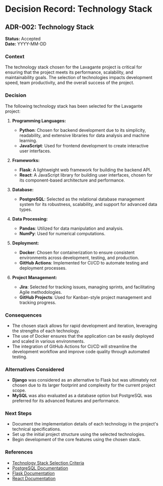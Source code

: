 # Decision Record: Technology Stack

## ADR-002: Technology Stack

**Status:** Accepted  
**Date:** YYYY-MM-DD

### Context

The technology stack chosen for the Lavagante project is critical for ensuring that the project meets its performance, scalability, and maintainability goals. The selection of technologies impacts development speed, team productivity, and the overall success of the project.

### Decision

The following technology stack has been selected for the Lavagante project:

1. **Programming Languages:**
   - **Python**: Chosen for backend development due to its simplicity, readability, and extensive libraries for data analysis and machine learning.
   - **JavaScript**: Used for frontend development to create interactive user interfaces.

2. **Frameworks:**
   - **Flask**: A lightweight web framework for building the backend API.
   - **React**: A JavaScript library for building user interfaces, chosen for its component-based architecture and performance.

3. **Database:**
   - **PostgreSQL**: Selected as the relational database management system for its robustness, scalability, and support for advanced data types.

4. **Data Processing:**
   - **Pandas**: Utilized for data manipulation and analysis.
   - **NumPy**: Used for numerical computations.

5. **Deployment:**
   - **Docker**: Chosen for containerization to ensure consistent environments across development, testing, and production.
   - **GitHub Actions**: Implemented for CI/CD to automate testing and deployment processes.

6. **Project Management:**
   - **Jira**: Selected for tracking issues, managing sprints, and facilitating Agile methodologies.
   - **GitHub Projects**: Used for Kanban-style project management and tracking progress.

### Consequences

- The chosen stack allows for rapid development and iteration, leveraging the strengths of each technology.
- The use of Docker ensures that the application can be easily deployed and scaled in various environments.
- The integration of GitHub Actions for CI/CD will streamline the development workflow and improve code quality through automated testing.

### Alternatives Considered

- **Django** was considered as an alternative to Flask but was ultimately not chosen due to its larger footprint and complexity for the current project scope.
- **MySQL** was also evaluated as a database option but PostgreSQL was preferred for its advanced features and performance.

### Next Steps

- Document the implementation details of each technology in the project's technical specifications.
- Set up the initial project structure using the selected technologies.
- Begin development of the core features using the chosen stack.

### References

- [Technology Stack Selection Criteria](link-to-criteria)
- [PostgreSQL Documentation](https://www.postgresql.org/docs/)
- [Flask Documentation](https://flask.palletsprojects.com/)
- [React Documentation](https://reactjs.org/docs/getting-started.html)
